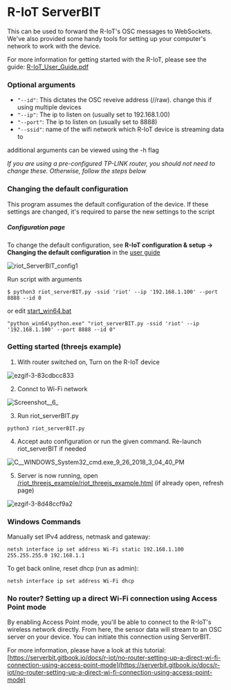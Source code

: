 # R-IoT ServerBIT
This can be used to forward the R-IoT's OSC messages to WebSockets. We've also provided some handy tools for setting up your computer's network to work with the device.

For more information for getting started with the R-IoT, please see the guide:
[R-IoT_User_Guide.pdf](http://www.bitalino.com/docs/R-IoT_User_Guide.pdf)

### Optional arguments

- `"--id"`: This dictates the OSC reveive address (/<id>/raw). change this if using multiple devices
- `"--ip"`: The ip to listen on (usually set to 192.168.1.00)
- `"--port"`: The ip to listen on (usually set to 8888)
- `"--ssid"`: name of the wifi network which R-IoT device is streaming data to

additional arguments can be viewed using the -h flag

*If you are using a pre-configured TP-LINK router, you should not need to change these. Otherwise, follow the steps below*

### Changing the default configuration
This program assumes the default configuration of the device. If these settings are changed, it's required to parse the new settings to the script

##### Configuration page
To change the default configuration, see **R-IoT configuration & setup -> Changing the default configuration** in the [user guide](http://www.bitalino.com/docs/R-IoT_User_Guide.pdf)

![riot_ServerBIT_config1](https://gitlab.com/weselle/riot-serverbit/uploads/1eb0f685cdf526b8304ba4eeaa6b296f/riot_ServerBIT_config1.png)

Run script with arguments

```
$ python3 riot_serverBIT.py -ssid 'riot' --ip '192.168.1.100' --port 8888 --id 0
```

or edit [start_win64.bat](start_win64.bat)

```
"python_win64\python.exe" "riot_serverBIT.py -ssid 'riot' --ip '192.168.1.100' --port 8888 --id 0"
```

### Getting started (threejs example)
1. With router switched on, Turn on the R-IoT device

![ezgif-3-83cdbcc833](https://gitlab.com/weselle/riot-serverbit/uploads/86701a1974414c543b67701f6176ab8d/ezgif-3-83cdbcc833.gif)

2. Connct to Wi-Fi network

![Screenshot__6_](https://gitlab.com/weselle/riot-serverbit/uploads/54ee41c423e08e42fa197e6f74df426b/Screenshot__6_.png)

3. Run riot_serverBIT.py

```
python3 riot_serverBIT.py
```
4. Accept auto configuration or run the given command. Re-launch riot_serverBIT if needed

![C__WINDOWS_System32_cmd.exe_9_26_2018_3_04_40_PM](https://gitlab.com/weselle/riot-serverbit/uploads/909f6b52e6407506ac218a1929e59f1d/C__WINDOWS_System32_cmd.exe_9_26_2018_3_04_40_PM.png)

5. Server is now running, open [/riot_threejs_example/riot_threejs_example.html](/riot_threejs_example/riot_threejs_example.html) (if already open, refresh page)
 
![ezgif-3-8d48ccf9a2](https://gitlab.com/weselle/riot-serverbit/uploads/95340dac2a712c2efe8adb890e131560/ezgif-3-8d48ccf9a2.gif)

### Windows Commands
Manually set IPv4 address, netmask and gateway:

```
netsh interface ip set address Wi-Fi static 192.168.1.100 255.255.255.0 192.168.1.1
```


To get back online, reset dhcp (run as admin):

```
netsh interface ip set address Wi-Fi dhcp
```

### No router? Setting up a direct Wi-Fi connection using Access Point mode

By enabling Access Point mode, you'll be able to connect to the R-IoT's wireless network directly. From here, the sensor data will stream to an OSC server on your device. You can initiate this connection using ServerBIT.

For more information, please have a look at this tutorial: [https://serverbit.gitbook.io/docs/r-iot/no-router-setting-up-a-direct-wi-fi-connection-using-access-point-mode](https://serverbit.gitbook.io/docs/r-iot/no-router-setting-up-a-direct-wi-fi-connection-using-access-point-mode)
